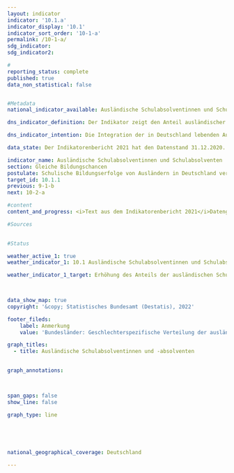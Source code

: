 ```yaml
---
layout: indicator    
indicator: '10.1.a'    
indicator_display: '10.1'    
indicator_sort_order: '10-1-a'    
permalink: /10-1-a/    
sdg_indicator:     
sdg_indicator2:     

#
reporting_status: complete    
published: true    
data_non_statistical: false    


#Metadata    
national_indicator_available: Ausländische Schulabsolventinnen und Schulabsolventen    

dns_indicator_definition: Der Indikator zeigt den Anteil ausländischer Schulabsolventinnen und -absolventen in Prozent aller ausländischen Schulabgängerinnen und -abgänger eines Jahrgangs. Als Absolventinnen und Absolventen gelten hierbei Personen, die die allgemeinbildenden Schulen mit mindestens einem Hauptschulabschluss verlassen.    

dns_indicator_intention: Die Integration der in Deutschland lebenden Ausländerinnen und Ausländer ist eine wichtige Voraussetzung für den sozialen Zusammenhalt unserer Gesellschaft. Grundbedingung für eine erfolgreiche Integration ist eine ausreichende schulische Qualifizierung, die berufliche Ausbildungs- und Erwerbsmöglichkeiten eröffnet. Ziel der Bundesregierung ist es daher, bis zum Jahr 2030 den Anteil ausländischer Schulabsolventinnen und -absolventen, die mindestens einen Hauptschulabschluss erreichen, zu erhöhen und den Anteil an die Quote deutscher Schulabsolventinnen und -absolventen anzugleichen.    

data_state: Der Indikatorenbericht 2021 hat den Datenstand 31.12.2020. Die Daten auf der DNS-Online Plattform werden regelmäßig aktualisiert, sodass online aktuellere Daten verfügbar sein können als im Indikatorenbericht 2021 veröffentlicht.    

indicator_name: Ausländische Schulabsolventinnen und Schulabsolventen    
section: Gleiche Bildungschancen    
postulate: Schulische Bildungserfolge von Ausländern in Deutschland verbessern    
target_id: 10.1.1    
previous: 9-1-b    
next: 10-2-a    

#content     
content_and_progress: <i>Text aus dem Indikatorenbericht 2021</i>Datengrundlage des Indikators bilden die Schulstatistiken der einzelnen Bundesländer. Dabei handelt es sich in der Regel um Totalerhebungen mit Auskunftspflicht. Ihre Zusammenfassung zum Bundesergebnis erfolgt durch das Statistische Bundesamt auf Grundlage des von der Kultusministerkonferenz erstellten Definitionenkatalogs. Die Aggregation der Länderergebnisse zum Bundesergebnis wird beeinträchtigt durch die unterschiedliche Bildungspolitik der Länder, zum Beispiel bei Versetzungsregeln oder der Einrichtung von Bildungsgängen im Bereich der beruflichen Schulen. Dies kann auch durch formale Regelungen der jeweiligen Zuordnungen nur zum Teil kompensiert werden.<br>Absolventinnen und Absolventen sind Schülerinnen und Schüler, die die jeweilige Schulart mit Abschluss verlassen haben. Eingeschlossen werden Schülerinnen und Schüler, die auf eine andere allgemeinbildende Schulart gewechselt haben, um einen zusätzlichen Abschluss zu erwerben. Zudem gelten als Ausländerin oder Ausländer alle Personen, die nicht Deutsche im Sinne des Art. 116 Abs. 1 GG sind, das heißt die deutsche Staatsangehörigkeit nicht besitzen. Dazu zählen auch Staatenlose und Personen mit ungeklärter Staatsangehörigkeit. Deutsche, die zugleich eine weitere Staatsangehörigkeit besitzen, zählen nicht zur ausländischen Bevölkerung.<br>Im Jahr 2019 lag der Anteil der ausländischen Schulabsolventinnen und -absolventen, die mindestens einen Hauptschulabschluss erreicht haben, gemessen an allen ausländischen Schulabgängerinnen und -abgängern sowie Schulabsolventinnen und -absolventen bei 82,4&nbsp;%. Damit hat sich der Anteil gegenüber dem Vorjahreswert leicht erhöht. Betrachtet man die geschlechtsspezifischen Anteile, so lag der Anteil der ausländischen Absolventinnen bei 85,8&nbsp;%, während der Anteil der Absolventen mit 79,5&nbsp;% geringer ausfiel. Der Anteil deutscher Schulabsolventinnen und -absolventen, die mindestens einen Hauptschulabschluss erlangt haben lag zuletzt bei 94,5&nbsp;% und ist somit annähernd stabil. Der Abstand zwischen dem Anteil ausländischer Schulabsolventinnen und -absolventen gegenüber den deutschen Schulabsolventinnen und -absolventen hat sich von 11,9 Prozentpunkten im Jahr 1996 auf 12,2 Prozentpunkte im Jahr 2019 leicht erhöht. Nachdem sich die Werte bis zum Jahr 2013 tendenziell anglichen, strebten sie bis 2017 wieder auseinander um seitdem annähernd parallel zu verlaufen.<br>Betrachtet man zusätzlich die erreichten Abschlüsse, so lässt sich feststellen, dass 31,0&nbsp;% der ausländischen Schulabsolventinnen und -absolventen allgemeinbildender Schulen des Jahrgangs 2019 einen Hauptschulabschluss erwarben, 36,8&nbsp;% beendeten die Schule mit einem mittleren Abschluss und 14,5&nbsp;% erreichten die Fachhochschulreife oder die allgemeine Hochschulreife. Bei den deutschen Schulabsolventinnen und -absolventen erwarben 15,1&nbsp;% einen Hauptschulabschluss, 42,7&nbsp;% einen mittleren Abschluss und 36,8&nbsp;% die Fachhochschulreife oder die allgemeine Hochschulreife. Insbesondere bei den höheren Bildungsabschlüssen sind demnach die ausländischen Jugendlichen im Vergleich zu den deutschen deutlich unterrepräsentiert.    

#Sources    
    

#Status    

weather_active_1: true
weather_indicator_1: 10.1 Ausländische Schulabsolventinnen und Schulabsolventen

weather_indicator_1_target: Erhöhung des Anteils der ausländischen Schulabgänger mit mindestens Hauptschulabschluss und Angleichung an die Quote deutscher Schulabgänger bis 2030

    

data_show_map: true    
copyright: '&copy; Statistisches Bundesamt (Destatis), 2022'    

footer_fileds:
    label: Anmerkung
    value: 'Bundesländer: Geschlechterspezifische Verteilung der ausländischen Absolventen/Abgänger teilweise geschätzt. Externe Absolventen werden nicht erhoben. Die Daten basieren auf einer Sonderauswertung.'    

graph_titles: 
  - title: Ausländische Schulabsolventinnen und -absolventen
        

graph_annotations:    

    

span_gaps: false    
show_line: false    

graph_type: line    

    

        

national_geographical_coverage: Deutschland    

---    
```

<div>
  <div class="my-header">
    <h3>
      </a>
    </h3>
  </div>
  <div class="my-header-note">
  </div>
</div>